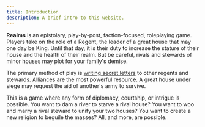 ```yaml
---
title: Introduction
description: A brief intro to this website.
---
```


****Realms**** is an epistolary, play-by-post, faction-focused, roleplaying game. Players take on the role of a Regent, the leader of a great house that may one day be King. Until that day, it is their duty to increase the stature of their house and the health of their realm. But be careful, rivals and stewards of minor houses may plot for your family's demise.

The primary method of play is [writing secret letters](/rules/writing-letters) to other regents and stewards. Alliances are the most powerful resource. A great house under siege may request the aid of another's army to survive.

This is a game where any form of diplomacy, courtship, or intrigue is possible. You want to dam a river to starve a rival house? You want to woo and marry a rival steward to unify your two houses? You want to create a new religion to beguile the masses? All, and more, are possible.